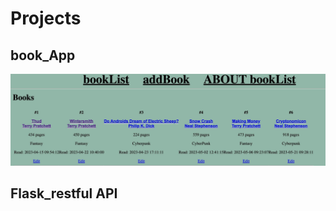 # Projects

## book_App
[<img src="https://raw.githubusercontent.com/grassLEE/grassleeblog/main/images/bookapp2.png">](https://github.com/grassLEE/grassleeblog/blob/main/learn/2023/book_app.md)

## Flask_restful API


